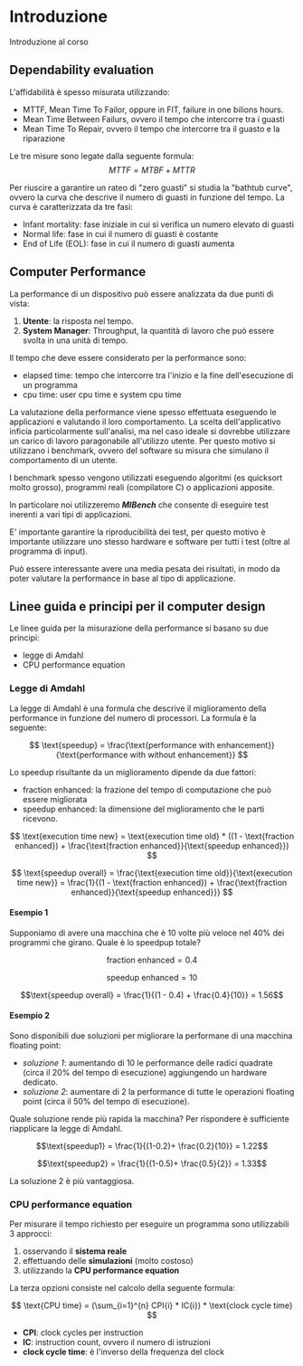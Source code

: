 # Introduzione

Introduzione al corso

## Dependability evaluation
<!-- lezione3: 30-09-2022 -->

L'affidabilità è spesso misurata utilizzando:

- MTTF, Mean Time To Failor, oppure in FIT, failure in one bilions hours. 
- Mean Time Between Failurs, ovvero il tempo che intercorre tra i guasti
- Mean Time To Repair, ovvero il tempo che intercorre tra il guasto e la riparazione

Le tre misure sono legate dalla seguente formula: $$MTTF = MTBF + MTTR$$

Per riuscire a garantire un rateo di "zero guasti" si studia la "bathtub curve", ovvero la curva che descrive il numero di guasti in funzione del tempo. La curva è caratterizzata da tre fasi:

- Infant mortality: fase iniziale in cui si verifica un numero elevato di guasti
- Normal life: fase in cui il numero di guasti è costante
- End of Life (EOL): fase in cui il numero di guasti aumenta

## Computer Performance

La performance di un dispositivo può essere analizzata da due punti di vista:

1. **Utente**: la risposta nel tempo.
2. **System Manager**: Throughput, la quantità di lavoro che può essere svolta in una unità di tempo.

Il tempo che deve essere considerato per la performance sono:

- elapsed time: tempo che intercorre tra l'inizio e la fine dell'esecuzione di un programma
- cpu time: user cpu time e system cpu time

La valutazione della performance viene spesso effettuata eseguendo le applicazioni e valutando il loro comportamento. La scelta dell'applicativo inficia particolarmente sull'analisi, ma nel caso ideale si dovrebbe utilizzare un carico di lavoro paragonabile all'utilizzo utente. Per questo motivo si utilizzano i benchmark, ovvero del software su misura che simulano il comportamento di un utente.

I benchmark spesso vengono utilizzati eseguendo algoritmi (es quicksort molto grosso), programmi reali (compilatore C) o applicazioni apposite.

In particolare noi utilizzeremo ***MIBench*** che consente di eseguire test inerenti a vari tipi di applicazioni.

E' importante garantire la riproducibilità dei test, per questo motivo è importante utilizzare uno stesso hardware e software per tutti i test (oltre al programma di input).

Può essere interessante avere una media pesata dei risultati, in modo da poter valutare la performance in base al tipo di applicazione.

## Linee guida e principi per il computer design

Le linee guida per la misurazione della performance si basano su due principi:

- legge di Amdahl
- CPU performance equation

### Legge di Amdahl

La legge di Amdahl è una formula che descrive il miglioramento della performance in funzione del numero di processori. La formula è la seguente:

$$ \text{speedup} = \frac{\text{performance with enhancement}}{\text{performance with without enhancement}} $$

Lo speedup risultante da un miglioramento dipende da due fattori:

- fraction enhanced: la frazione del tempo di computazione che può essere migliorata
- speedup enhanced: la dimensione del miglioramento che le parti ricevono.

$$ \text{execution time new} = \text{execution time old} * ((1 - \text{fraction enhanced}) + \frac{\text{fraction enhanced}}{\text{speedup enhanced}}) $$

$$ \text{speedup overall} = \frac{\text{execution time old}}{\text{execution time new}} = \frac{1}{(1 - \text{fraction enhanced}) + \frac{\text{fraction enhanced}}{\text{speedup enhanced}}} $$

#### Esempio 1

Supponiamo di avere una macchina che è 10 volte più veloce nel 40% dei programmi che girano. Quale è lo speedpup totale?

$$\text{fraction enhanced} = 0.4$$

$$\text{speedup enhanced} = 10$$

$$\text{speedup overall} = \frac{1}{(1 - 0.4) + \frac{0.4}{10}} = 1.56$$

#### Esempio 2

Sono disponibili due soluzioni per migliorare la performane di una macchina floating point:

- _soluzione 1_: aumentando di 10 le performance delle radici quadrate (circa il 20% del tempo di esecuzione) aggiungendo un hardware dedicato.
- _soluzione 2_: aumentare di 2 la performance di tutte le operazioni floating point (circa il 50% del tempo di esecuzione).

Quale soluzione rende più rapida la macchina? Per rispondere è sufficiente riapplicare la legge di Amdahl.

$$\text{speedup1} = \frac{1}{(1-0.2)+ \frac{0.2}{10}} = 1.22$$

$$\text{speedup2} = \frac{1}{(1-0.5)+ \frac{0.5}{2}} = 1.33$$

La soluzione 2 è più vantaggiosa.


### CPU performance equation

Per misurare il tempo richiesto per eseguire un programma sono utilizzabili 3 approcci:

1. osservando il **sistema reale**
2. effettuando delle **simulazioni** (molto costoso)
3. utilizzando la **CPU performance equation**

La terza opzioni consiste nel calcolo della seguente formula:

$$ \text{CPU time} = (\sum_{i=1}^{n} CPI{i} * IC{i}) * \text{clock cycle time} $$

- **CPI**: clock cycles per instruction
- **IC**: instruction count, ovvero il numero di istruzioni
- **clock cycle time**: è l'inverso della frequenza del clock